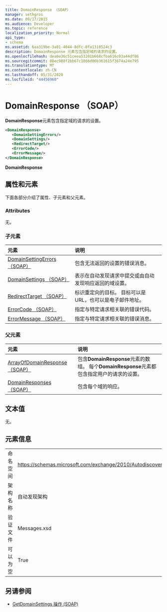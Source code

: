 ```yaml
---
title: DomainResponse （SOAP）
manager: sethgros
ms.date: 09/17/2015
ms.audience: Developer
ms.topic: reference
localization_priority: Normal
api_type:
- schema
ms.assetid: 6aa319be-3a01-4044-8dfc-8fa1318524c3
description: DomainResponse 元素包含指定域的请求的设置。
ms.openlocfilehash: dea6e36c51ceea53201b668cfba616c03a44df86
ms.sourcegitcommit: 88ec988f2bb67c1866d06b361615f3674a24e795
ms.translationtype: MT
ms.contentlocale: zh-CN
ms.lasthandoff: 05/31/2020
ms.locfileid: "44456960"
---
```

# <a name="domainresponse-soap"></a>DomainResponse （SOAP）

**DomainResponse**元素包含指定域的请求的设置。 
  
```XML
<DomainResponse>
   <DomainSettingErrors/>
   <DomainSettings/>
   <RedirectTarget/>
   <ErrorCode/>
   <ErrorMessage/>
</DomainResponse>
```

 **DomainResponse**
## <a name="attributes-and-elements"></a>属性和元素

下面各部分介绍了属性、子元素和父元素。
  
### <a name="attributes"></a>Attributes

无。
  
### <a name="child-elements"></a>子元素

|**元素**|**说明**|
|:-----|:-----|
|[DomainSettingErrors （SOAP）](domainsettingerrors-soap.md) <br/> |包含无法返回的设置的错误消息。  <br/> |
|[DomainSettings （SOAP）](domainsettings-soap.md) <br/> |表示在自动发现请求中提交或由自动发现响应返回的域设置。  <br/> |
|[RedirectTarget （SOAP）](redirecttarget-soap.md) <br/> |标识重定向的目标。 目标可以是 URL，也可以是电子邮件地址。  <br/> |
|[ErrorCode （SOAP）](errorcode-soap.md) <br/> |指定与特定请求相关联的错误代码。  <br/> |
|[ErrorMessage （SOAP）](errormessage-soap.md) <br/> |指定与特定请求相关联的错误消息。  <br/> |
   
### <a name="parent-elements"></a>父元素

|**元素**|**说明**|
|:-----|:-----|
|[ArrayOfDomainResponse （SOAP）](arrayofdomainresponse-soap.md) <br/> |包含**DomainResponse**元素的数组。 每个**DomainResponse**元素都包含指定用户的请求的设置。  <br/> |
|[DomainResponses （SOAP）](domainresponses-soap.md) <br/> |包含每个域的响应。  <br/> |
   
## <a name="text-value"></a>文本值

无。
  
## <a name="element-information"></a>元素信息

|||
|:-----|:-----|
|命名空间  <br/> |https://schemas.microsoft.com/exchange/2010/Autodiscover  <br/> |
|架构名称  <br/> |自动发现架构  <br/> |
|验证文件  <br/> |Messages.xsd  <br/> |
|可以为空  <br/> |True  <br/> |
   
## <a name="see-also"></a>另请参阅

- [GetDomainSettings 操作 (SOAP)](getdomainsettings-operation-soap.md)

